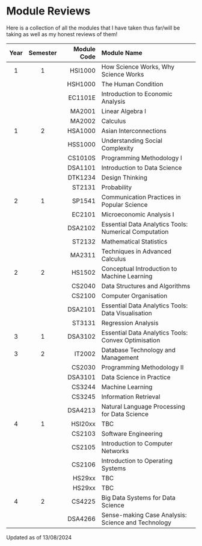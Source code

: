 # Module Reviews

Here is a collection of all the modules that I have taken thus far/will be taking as well as my honest reviews of them!

| Year | Semester | Module Code | Module Name                                           |
|:----:|:--------:|------------:|:------------------------------------------------------|
| 1    | 1        | HSI1000     | How Science Works, Why Science Works                  |
|      |          | HSH1000     | The Human Condition                                   |
|      |          | EC1101E     | Introduction to Economic Analysis                     |
|      |          | MA2001      | Linear Algebra I                                      |
|      |          | MA2002      | Calculus                                              |
| 1    | 2        | HSA1000     | Asian Interconnections                                |
|      |          | HSS1000     | Understanding Social Complexity                       |
|      |          | CS1010S     | Programming Methodology I                             |
|      |          | DSA1101     | Introduction to Data Science                          |
|      |          | DTK1234     | Design Thinking                                       |
|      |          | ST2131      | Probability                                           |
| 2    | 1        | SP1541      | Communication Practices in Popular Science            |
|      |          | EC2101      | Microeconomic Analysis I                              |
|      |          | DSA2102     | Essential Data Analytics Tools: Numerical Computation |
|      |          | ST2132      | Mathematical Statistics                               |
|      |          | MA2311      | Techniques in Advanced Calculus                       |
| 2    | 2        | HS1502      | Conceptual Introduction to Machine Learning           |
|      |          | CS2040      | Data Structures and Algorithms                        |
|      |          | CS2100      | Computer Organisation                                 |
|      |          | DSA2101     | Essential Data Analytics Tools: Data Visualisation    |
|      |          | ST3131      | Regression Analysis                                   |
| 3    | 1        | DSA3102     | Essential Data Analytics Tools: Convex Optimisation   |
| 3    | 2        | IT2002      | Database Technology and Management                    |
|      |          | CS2030      | Programming Methodology II                            |
|      |          | DSA3101     | Data Science in Practice                              |
|      |          | CS3244      | Machine Learning                                      |
|      |          | CS3245      | Information Retrieval                                 |
|      |          | DSA4213     | Natural Language Processing for Data Science          |
| 4    | 1        | HSI20xx     | TBC                                                   |
|      |          | CS2103      | Software Engineering                                  |
|      |          | CS2105      | Introduction to Computer Networks                     |
|      |          | CS2106      | Introduction to Operating Systems                     |
|      |          | HS29xx      | TBC                                                   |
|      |          | HS29xx      | TBC                                                   |
| 4    | 2        | CS4225      | Big Data Systems for Data Science                     |
|      |          | DSA4266     | Sense-making Case Analysis: Science and Technology    |


Updated as of 13/08/2024
